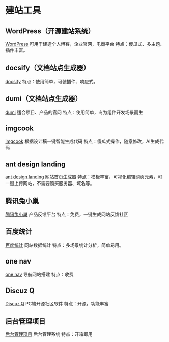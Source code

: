 # 建站工具


## WordPress（开源建站系统）
[WordPress](https://wordpress.com)
可用于建造个人博客，企业官网，电商平台
特点：傻瓜式、多主题、插件丰富。


## docsify（文档站点生成器）
[docsify](https://docsify.js.org/#/)
特点：使用简单，可装插件、响应式。


## dumi（文档站点生成器）
[dumi](https://d.umijs.org)
适合项目、产品的官网
特点：使用简单，专为组件开发场景而生


## imgcook
[imgcook](https://www.imgcook.com)
根据设计稿一键智能生成代码
特点：傻瓜式操作，随意修改，AI生成代码


## ant design landing
[ant design landing](https://landing.ant.design/index-cn)
网站首页生成器
特点：模板丰富，可视化编辑网页元素，可一键上传网站，不需要购买服务器、域名等。


## 腾讯兔小巢
[腾讯兔小巢](https://txc.qq.com)
产品反馈平台
特点：免费，一键生成网站反馈社区

## 百度统计
[百度统计](https://tongji.baidu.com/web/welcome/login)
网站数据统计
特点：多场景统计分析，简单易用。


## one nav
[one nav](https://github.com/helloxz/onenav)
导航网站搭建
特点：收费


## Discuz Q
[Discuz Q](https://discuz.com)
PC端开源社区软件
特点：开源，功能丰富


## 后台管理项目
[后台管理项目](https://github.com/search?q=admin)
后台管理系统
特点：开箱即用